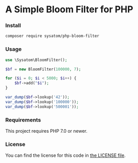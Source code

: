 # A Simple Bloom Filter for PHP

### Install

```bash
composer require sysatom/php-bloom-filter
```

### Usage

```php
use \Sysatom\BloomFilter();

$bf = new BloomFilter(100000, 7);

for ($i = 0; $i < 5000; $i++) {
    $bf->add("$i");
}

var_dump($bf->lookup('42'));
var_dump($bf->lookup('100000'));
var_dump($bf->lookup('500001'));
```

### Requirements


This project requires PHP 7.0 or newer.

### License


You can find the license for this code in [the LICENSE file](LICENSE).
